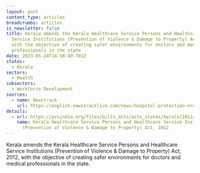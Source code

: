 ```yaml
---
layout: post
content_type: articles
breadcrumbs: articles
is_newsletter: false
title: Kerala amends the Kerala Healthcare Service Persons and Healthcare
  Service Institutions (Prevention of Violence & Damage to Property) Act, 2012,
  with the objective of creating safer environments for doctors and medical
  professionals in the state
date: 2023-05-24T14:58:49.701Z
states:
  - Kerala
sectors:
  - Health
subsectors:
  - Workforce Development
sources:
  - name: Newstrack
    url: https://english.newstracklive.com/news/hospital-protection-ordinance-approved-in-kerala-to-ensure-safety-of-health-staff-sc1-nu318-ta318-1277033-1.html
details:
  - url: https://prsindia.org/files/bills_acts/acts_states/kerala/2012/2012KERALA14.pdf
    name: Kerala Healthcare Service Persons and Healthcare Service Institutions
      (Prevention of Violence & Damage to Property) Act, 2012
---
```

Kerala amends the Kerala Healthcare Service Persons and Healthcare Service Institutions (Prevention of Violence & Damage to Property) Act, 2012, with the objective of creating safer environments for doctors and medical professionals in the state.
